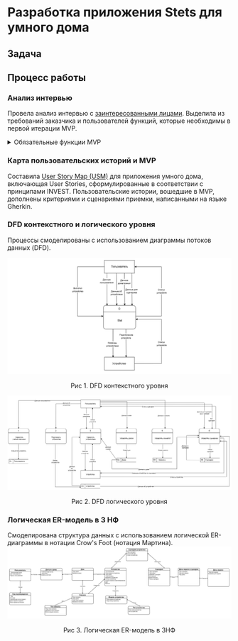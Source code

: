 #  Разработка приложения Stets для умного дома

## Задача


## Процесс работы

### Анализ интервью

Провела анализ интервью с [заинтересованными лицами](https://docs.google.com/document/d/1z7ZkVg6m7pPShPeQIt89Gc2b0x6KT_bNbk2Yc8abUjU/edit?usp=sharing). Выделила из требований заказчика и пользователей функций, которые необходимы в первой итерации MVP.

<details>
  <summary>Обязательные функции MVP</summary>
  <ul>
    <li>Регистрация</li>
    <li>Авторизация / Аутентификация с помощью эл.почты и пароля</li>
    <li>Выход из учётной записи</li>
    <li>Восстановление пароля</li>
    <li>Замена эл.почты</li>
    <li>Добавление пользователя</li>
    <li>Добавление устройства через QR код</li>
    <li>Добавление устройства вручную</li>
    <li>Удаление устройства</li>
    <li>Выбор энергосберегающего режима</li>
    <li>Добавление комнаты</li>
    <li>Удаление комнаты</li>
    <li>Изменение данных комнаты</li>
    <li>Управление освещением</li>
    <li>Добавление устройства в комнату</li>
    <li>Удаление устройства из комнаты</li>
    <li>Управление всеми устройствами в комнате сразу</li>
    <li>Создание сценария автоматизации</li>
    <li>Запуск сценария автоматизации вручную</li>
    <li>Создание сценария с ручным запуском</li>
    <li>Создание сценария с автоматическим запуском</li>
    <li>Принудительный запуск сценария, с заданным расписанием</li>
    <li>Удаление сценария автоматизации</li>
  </ul>
</details>

### Карта пользовательских историй и MVP

Составила [User Story Map (USM)](https://miro.com/app/board/uXjVIciAY-8=/) для приложения умного дома, включающая User Stories, сформулированные в соответствии с принципами INVEST. Пользовательские истории, вошедшие в MVP, дополнены критериями и сценариями приемки, написанными на языке Gherkin.


### DFD контекстного и логического уровня

Процессы смоделированы с использованием диаграммы потоков данных (DFD).

![Обновленная диаграмма UML](https://github.com/EVTrukhina/practicum_Y/blob/main/DFD%20контекстная%20Stets.png)
<p align="center">Рис 1. DFD контекстного уровня </p>


![Обновленная диаграмма UML](https://github.com/EVTrukhina/practicum_Y/blob/main/DFD%20логическая%20Stets.png)
<p align="center">Рис 2. DFD логического уровня </p>


### Логическая ER-модель в 3 НФ

Смоделирована структура данных с использованием логической ER-диаграммы в нотации Crow's Foot (нотация Мартина).
![Обновленная диаграмма UML](https://github.com/EVTrukhina/practicum_Y/blob/main/ER-диаграмма%20Stets.png)
<p align="center">Рис 3. Логическая ER-модель в 3НФ </p>

